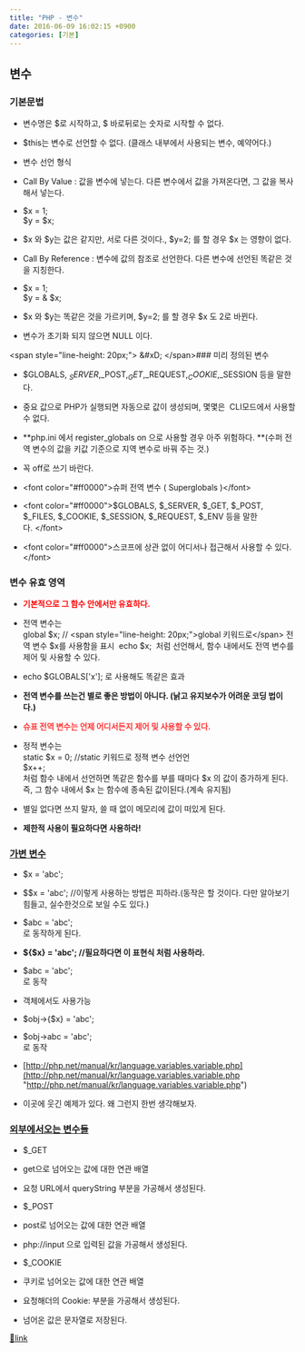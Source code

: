 ```yaml
---
title: "PHP - 변수"
date: 2016-06-09 16:02:15 +0900
categories: [기본]
---
```


변수
--

### 기본문법

- 변수명은 $로 시작하고, $ 바로뒤로는 숫자로 시작할 수 없다.
- $this는 변수로 선언할 수 없다. (클래스 내부에서 사용되는 변수, 예약어다.)
- 변수 선언 형식
- Call By Value : 값을 변수에 넣는다. 다른 변수에서 값을 가져온다면, 그 값을 복사해서 넣는다.
- $x = 1;  
$y = $x;
- $x 와 $y는 값은 같지만, 서로 다른 것이다., $y=2; 를 할 경우 $x 는 영향이 없다.


- Call By Reference : 변수에 값의 참조로 선언한다. 다른 변수에 선언된 똑같은 것을 지칭한다.
- $x = 1;  
$y = &amp; $x;
- $x 와 $y는 똑같은 것을 가르키며, $y=2; 를 할 경우 $x 도 2로 바뀐다.



- 변수가 초기화 되지 않으면 NULL 이다.

&lt;span style="line-height: 20px;"&gt;  &amp;#xD;
&lt;/span&gt;### 미리 정의된 변수

- $GLOBALS, $_SERVER ,$_POST,$_GET,$_REQUEST,$_COOKIE,$_SESSION 등을 말한다. 
- 중요 값으로 PHP가 실행되면 자동으로 값이 생성되며, 몇몇은  CLI모드에서 사용할 수 없다.
- **php.ini 에서 register_globals on 으로 사용할 경우 아주 위험하다. **(수퍼 전역 변수의 값을 키값 기준으로 지역 변수로 바꿔 주는 것.)
- 꼭 off로 쓰기 바란다.

- &lt;font color="#ff0000"&gt;슈퍼 전역 변수 ( Superglobals )&lt;/font&gt;
- &lt;font color="#ff0000"&gt;$GLOBALS, $_SERVER, $_GET, $_POST, $_FILES, $_COOKIE, $_SESSION, $_REQUEST, $_ENV 등을 말한다. &lt;/font&gt;
- &lt;font color="#ff0000"&gt;스코프에 상관 없이 어디서나 접근해서 사용할 수 있다.&lt;/font&gt;


### 변수 유효 영역

- **<font color="#ff0000">기본적으로 그 함수 안에서만 유효하다.</font>**
- 전역 변수는   
global $x; // &lt;span style="line-height: 20px;"&gt;global 키워드로&lt;/span&gt; 전역 변수 $x를 사용함을 표시   &#xD;
echo $x;   &#xD;
처럼 선언해서, 함수 내에서도 전역 변수를 제어 및 사용할 수 있다.
- echo $GLOBALS['x'];  &#xD;
로 사용해도 똑같은 효과
- **전역 변수를 쓰는건 별로 좋은 방법이 아니다. (낡고 유지보수가 어려운 코딩 법이다.)**

- **<font color="#ff3333">슈표 전역 변수는 언제 어디서든지 제어 및 사용할 수 있다.</font>**
- 정적 변수는  
static $x = 0; //static 키워드로 정젹 변수 선언언  
$x++;  
처럼 함수 내에서 선언하면 똑같은 함수를 부를 때마다 $x 의 값이 증가하게 된다.  
즉, 그 함수 내에서 $x 는 함수에 종속된 값이된다.(계속 유지됨)
- 별일 없다면 쓰지 말자, 쓸 때 없이 메모리에 값이 떠있게 된다.
- **제한적 사용이 필요하다면 사용하라!**


### [가변 변수](http://php.net/manual/kr/language.variables.variable.php)

- $x = 'abc'; 
- $$x = 'abc'; //이렇게 사용하는 방법은 피하라.(동작은 할 것이다. 다만 알아보기 힘들고, 실수한것으로 보일 수도 있다.)
- $abc = 'abc';   
로 동작하게 된다.

- **${$x} = 'abc'; //필요하다면 이 표현식 처럼 사용하라.**
- $abc = 'abc';   
로 동작

- 객체에서도 사용가능
- $obj-&gt;{$x} = 'abc';
- $obj-&gt;abc = 'abc';   
로 동작


- [http://php.net/manual/kr/language.variables.variable.php](http://php.net/manual/kr/language.variables.variable.php "http://php.net/manual/kr/language.variables.variable.php")
- 이곳에 웃긴 예제가 있다. 왜 그런지 한번 생각해보자.


### [외부에서오는 변수들](http://php.net/manual/kr/language.variables.external.php "외부에서오는 변수들")

- $_GET
- get으로 넘어오는 값에 대한 연관 배열
- 요청 URL에서 queryString 부분을 가공해서 생성된다.

- $_POST
- post로 넘어오는 값에 대한 연관 배열
- php://input 으로 입력된 값을 가공해서 생성된다.

- $_COOKIE
- 쿠키로 넘어오는 값에 대한 연관 배열
- 요청해더의 Cookie: 부분을 가공해서 생성된다.

- 넘어온 값은 문자열로 저장된다.




[🔗link](http://www.mins01.com/mh/tech/read/1002)